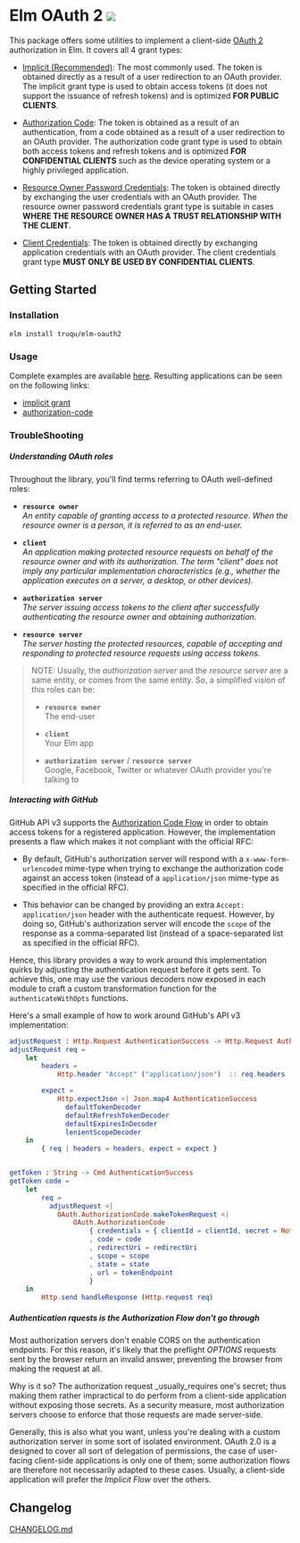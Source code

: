 Elm OAuth 2 [![](https://img.shields.io/badge/package.elm--lang.org-4.0.0-60b5cc.svg?style=flat-square)](http://package.elm-lang.org/packages/truqu/elm-oauth2/latest) 
=====

This package offers some utilities to implement a client-side [OAuth 2](https://tools.ietf.org/html/rfc6749) authorization in Elm. 
It covers all 4 grant types: 

- [Implicit (Recommended)](http://package.elm-lang.org/packages/truqu/elm-oauth2/latest/OAuth-Implicit):
  The most commonly used. The token is obtained directly as a result of a user redirection to
  an OAuth provider. The implicit grant type is used to obtain access tokens (it does not
  support the issuance of refresh tokens) and is optimized **FOR PUBLIC CLIENTS**.

- [Authorization Code](http://package.elm-lang.org/packages/truqu/elm-oauth2/latest/OAuth-AuthorizationCode):
  The token is obtained as a result of an authentication, from a code obtained as a result of a
  user redirection to an OAuth provider. The authorization code grant type is used to obtain both access
   tokens and refresh tokens and is optimized **FOR CONFIDENTIAL CLIENTS** such as the device operating system 
   or a highly privileged application.

- [Resource Owner Password Credentials](http://package.elm-lang.org/packages/truqu/elm-oauth2/latest/OAuth-Password):
  The token is obtained directly by exchanging the user credentials with an OAuth provider. The resource owner password 
  credentials grant type is suitable in cases **WHERE THE RESOURCE OWNER HAS A TRUST RELATIONSHIP WITH THE CLIENT**.

- [Client Credentials](http://package.elm-lang.org/packages/truqu/elm-oauth2/latest/OAuth-ClientCredentials):
  The token is obtained directly by exchanging application credentials with an OAuth provider. The client credentials
  grant type **MUST ONLY BE USED BY CONFIDENTIAL CLIENTS**.

## Getting Started

### Installation

```
elm install truqu/elm-oauth2
```

### Usage 

Complete examples are available [here](https://github.com/truqu/elm-oauth2/tree/master/examples). 
Resulting applications can be seen on the following links:

- [implicit grant](https://truqu.github.io/elm-oauth2/examples/implicit/)
- [authorization-code](https://truqu.github.io/elm-oauth2/examples/authorization-code/)

### TroubleShooting

##### Understanding OAuth roles

Throughout the library, you'll find terms referring to OAuth well-defined roles:

- **`resource owner`**  
  _An entity capable of granting access to a protected resource.
  When the resource owner is a person, it is referred to as an
  end-user._

- **`client`**  
  _An application making protected resource requests on behalf of the
  resource owner and with its authorization.  The term "client" does
  not imply any particular implementation characteristics (e.g.,
  whether the application executes on a server, a desktop, or other
  devices)._

- **`authorization server`**  
  _The server issuing access tokens to the client after successfully
  authenticating the resource owner and obtaining authorization._

- **`resource server`**  
  _The server hosting the protected resources, capable of accepting
  and responding to protected resource requests using access tokens._

> NOTE: Usually, the _authorization server_ and the _resource server_ are
> a same entity, or comes from the same entity. So, a simplified vision of
> this roles can be:
>
> - **`resource owner`**  
>   The end-user
> 
> - **`client`**  
>   Your Elm app
> 
> - **`authorization server`** / **`resource server`**  
>   Google, Facebook, Twitter or whatever OAuth provider you're talking to


##### Interacting with GitHub

GitHub API v3 supports the [Authorization Code Flow](https://developer.github.com/apps/building-oauth-apps/authorization-options-for-oauth-apps/#web-application-flow) 
in order to obtain access tokens for a registered application. However, the implementation 
presents a flaw which makes it not compliant with the official RFC:

- By default, GitHub's authorization server will respond with a `x-www-form-urlencoded` mime-type
  when trying to exchange the authorization code against an access token (instead of a
  `application/json` mime-type as specified in the official RFC).

- This behavior can be changed by providing an extra `Accept: application/json` header with the
  authenticate request. However, by doing so, GitHub's authorization server will encode the 
  `scope` of the response as a comma-separated list (instead of a space-separated list as
  specified in the official RFC).

Hence, this library provides a way to work around this implementation quirks by adjusting the 
authentication request before it gets sent. To achieve this, one may use the various decoders
now exposed in each module to craft a custom transformation function for the `authenticateWithOpts` functions.

Here's a small example of how to work around GitHub's API v3 implementation:

```elm
adjustRequest : Http.Request AuthenticationSuccess -> Http.Request AuthenticationSuccess
adjustRequest req =
    let
        headers =
            Http.header "Accept" ("application/json")  :: req.headers

        expect =
            Http.expectJson <| Json.map4 AuthenticationSuccess
              defaultTokenDecoder
              defaultRefreshTokenDecoder
              defaultExpiresInDecoder
              lenientScopeDecoder
    in
        { req | headers = headers, expect = expect }


getToken : String -> Cmd AuthenticationSuccess
getToken code =
    let
        req =
          adjustRequest <| 
            OAuth.AuthorizationCode.makeTokenRequest <|
                OAuth.AuthorizationCode
                    { credentials = { clientId = clientId, secret = Nothing }
                    , code = code
                    , redirectUri = redirectUri
                    , scope = scope
                    , state = state
                    , url = tokenEndpoint
                    }
    in
        Http.send handleResponse (Http.request req)
```


##### Authentication rquests is the _Authorization Flow_ don't go through 

Most authorization servers don't enable CORS on the authentication endpoints. For this reason,
it's likely that the preflight _OPTIONS_ requests sent by the browser return an invalid
answer, preventing the browser from making the request at all. 

Why is it so? The authorization request _usually_requires one's secret; thus making them 
rather impractical to do perform from a client-side application without exposing those secrets.
As a security measure, most authorization servers choose to enforce that those requests are
made server-side. 

Generally, this is also what you want, unless you're dealing with a custom authorization server 
in some sort of isolated environment. OAuth 2.0 is a designed to cover all sort of delegation of
permissions, the case of user-facing client-side applications is only one of them; some 
authorization flows are therefore not necessarily adapted to these cases. Usually, a client-side
application will prefer the _Implicit Flow_ over the others.


## Changelog

[CHANGELOG.md](./CHANGELOG.md)
